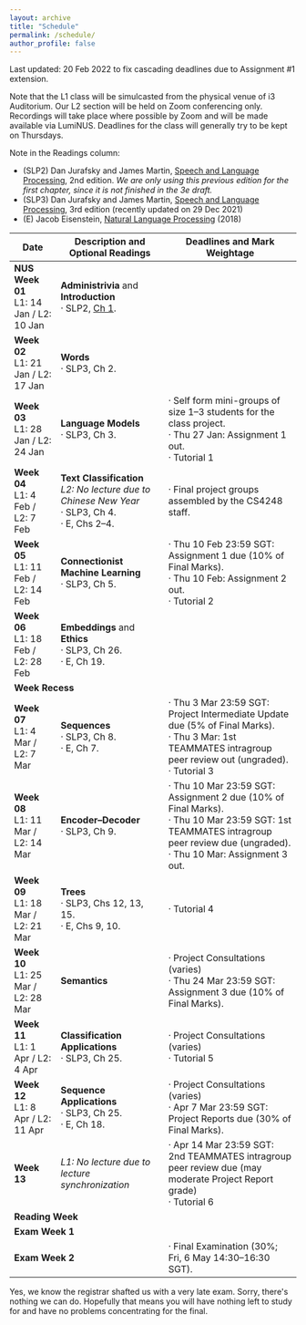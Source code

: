 ```yaml
---
layout: archive
title: "Schedule"
permalink: /schedule/
author_profile: false
---
```


Last updated: 20 Feb 2022 to fix cascading deadlines due to Assignment #1 extension.

Note that the L1 class will be simulcasted from the physical venue of i3 Auditorium.  Our L2 section will be held on Zoom conferencing only.  Recordings will take place where possible by Zoom and will be made available via LumiNUS.  Deadlines for the class will generally try to be kept on Thursdays.


Note in the Readings column:
* (SLP2) Dan Jurafsky and James Martin, <A href="https://www.cs.colorado.edu/~martin/SLP/">Speech and Language Processing</a>, 2nd edition. _We are only using this previous edition for the first chapter, since it is not finished in the 3e draft._
* (SLP3) Dan Jurafsky and James Martin, <A href="https://web.stanford.edu/~jurafsky/slp3/">Speech and Language Processing</a>, 3rd edition (recently updated on 29 Dec 2021)
* (E) Jacob Eisenstein, <a href="https://github.com/jacobeisenstein/gt-nlp-class/blob/master/notes/eisenstein-nlp-notes.pdf">Natural Language Processing</a> (2018)

<table class="table table-striped">
<thead class="thead-inverse"><tr><th>Date</th><th>Description and Optional Readings</th><th>Deadlines and Mark Weightage</th></tr></thead>
<tbody>
<tr>
  <td><b>NUS Week 01</b><br />L1: 14 Jan / L2: 10 Jan
  </td>
  <td><b>Administrivia</b> and <b>Introduction</b>
    <br/>· SLP2, <A HREF="https://www.cs.colorado.edu/~martin/SLP/Updates/1.pdf">Ch 1</A>.
  </td>
  <td>
  </td>
</tr>
<tr>
  <td><b>Week 02</b><br />L1: 21 Jan / L2: 17 Jan
  </td>
  <td>
    <b>Words</b>
    <BR/>· SLP3, Ch 2.
  </td>
  <td><!-- · Assignment 1 out. -->
  </td>
</tr>
<tr>
  <td><b>Week 03</b><br />L1: 28 Jan / L2: 24 Jan
  </td>
  <td>
    <b>Language Models</b>
    <BR/>· SLP3, Ch 3.
  </td>
  <td>
    · Self form mini-groups of size 1–3 students for the class project.<BR/>
    · Thu 27 Jan: Assignment 1 out. 
    <br/>· Tutorial 1<BR/>
  </td>
</tr>
<tr>
  <td><b>Week 04</b><br />L1: 4 Feb / L2: 7 Feb
  </td>
  <td><b>Text Classification</b>
    <i>L2: No lecture due to Chinese New Year</i>
    <br/>· SLP3, Ch 4.
    <BR/>· E, Chs 2–4.  
  </td>
  <td>
    · Final project groups assembled by the CS4248 staff.
  </td>
</tr>
<tr>
  <td><b>Week 05</b><br />L1: 11 Feb / L2: 14 Feb
  </td>
  <td><b>Connectionist Machine Learning</b>
    <br/>· SLP3, Ch 5.
  </td>
  <td>
    · Thu 10 Feb 23:59 SGT: Assignment 1 due (10% of Final Marks).
    <BR/>· Thu 10 Feb: Assignment 2 out.
    <BR/>· Tutorial 2
  </td>
</tr>
<tr>
  <td><b>Week 06</b><br />L1: 18 Feb / L2: 28 Feb
  </td>
  <td><b>Embeddings</b> and <b>Ethics</b>
  <br/>· SLP3, Ch 26.
  <br/>· E, Ch 19.
  </td>
  <td>
  </td>
</tr>
<tr>
  <td colspan="3"><b>Week Recess</b><br />
  </td>
</tr>
<tr>
  <td><b>Week 07</b><br />L1: 4 Mar / L2: 7 Mar
  </td>
  <td><b>Sequences</b>
    <br/>· SLP3, Ch 8.
    <br/>· E, Ch 7.
  </td>
  <td>
    · Thu 3 Mar 23:59 SGT: Project Intermediate Update due (5% of Final Marks).
    <br/>· Thu 3 Mar: 1st TEAMMATES intragroup peer review out (ungraded).
    <BR/>· Tutorial 3
  </td>
</tr>
<tr>
  <td><b>Week 08</b><br />L1: 11 Mar / L2: 14 Mar
  </td>
  <td><b>Encoder–Decoder</b>
    <br/>· SLP3, Ch 9.
  </td>
  <td>
    · Thu 10 Mar 23:59 SGT: Assignment 2 due (10% of Final Marks).
    <br/>· Thu 10 Mar 23:59 SGT: 1st TEAMMATES intragroup peer review due (ungraded).
    <BR/>· Thu 10 Mar: Assignment 3 out.
  </td>
</tr>
<tr>
  <td><b>Week 09</b><br />L1: 18 Mar / L2: 21 Mar
  </td>
  <td><b>Trees</b>
    <br/>· SLP3, Chs 12, 13, 15.
    <br/>· E, Chs 9, 10.
  </td>
  <td>
       · Tutorial 4
  </td>
</tr>
<tr>
  <td><b>Week 10</b><br />L1: 25 Mar / L2: 28 Mar
  </td>
  <td><b>Semantics</b>
  </td>
  <td>· Project Consultations (varies)
    <br/>· Thu 24 Mar 23:59 SGT: Assignment 3 due (10% of Final Marks).
  </td>
</tr>
<tr>
  <td><b>Week 11</b><br />L1: 1 Apr / L2: 4 Apr
  </td>
  <td><b>Classification Applications</b>
    <br/>· SLP3, Ch 25.
  </td>
  <td>· Project Consultations (varies)
    <BR/>· Tutorial 5
  </td>
</tr>
<tr>
  <td><b>Week 12</b><br />L1: 8 Apr / L2: 11 Apr
  </td>
  <td><b>Sequence Applications</b>
    <br/>· SLP3, Ch 25.
    <br/>· E, Ch 18.
  </td>
  <td>· Project Consultations (varies)
     <br/>· Apr 7 Mar 23:59 SGT: Project Reports due (30% of Final Marks).
  </td>
</tr>
<tr>
  <td><b>Week 13</b>
  </td>
  <td><i>L1: No lecture due to lecture synchronization</i>
  </td>
  <td>
    · Apr 14 Mar 23:59 SGT: 2nd TEAMMATES intragroup peer review due (may moderate Project Report grade)
    <br/>· Tutorial 6
  </td>
</tr>
<tr>
  <td colspan="2"><b>Reading Week</b>
  </td>
  <td>
  </td>
</tr>
<tr>
  <td colspan="3"><b>Exam Week 1</b>
  </td>
</tr>
<tr>
  <td colspan="2"><b>Exam Week 2</b>
  </td>
  <td>
    · Final Examination (30%; Fri, 6 May 14:30–16:30 SGT).
  </td>
</tr>
</tbody></table>

<p>Yes, we know the registrar shafted us with a very late exam.  Sorry, there's nothing we can do.  Hopefully that means you will have nothing left to study for and have no problems concentrating for the final.</p>
